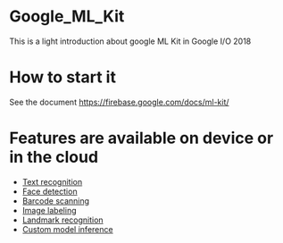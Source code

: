 # Google_ML_Kit
This is a light introduction about google ML Kit in Google I/O 2018

# How to start it
See the document https://firebase.google.com/docs/ml-kit/

# Features are available on device or in the cloud
  <ul>
  <a href="https://firebase.google.com/docs/ml-kit/recognize-text"><li>Text recognition</li></a>		
  <a href="https://firebase.google.com/docs/ml-kit/detect-faces"><li>Face detection</li></a>
  <a href="https://firebase.google.com/docs/ml-kit/read-barcodes"> <li>Barcode scanning</li></a>		
  <a href="https://firebase.google.com/docs/ml-kit/label-images"><li>Image labeling</li></a>		
  <a href="https://firebase.google.com/docs/ml-kit/recognize-landmarks"><li>Landmark recognition</li></a>		
  <a href="https://firebase.google.com/docs/ml-kit/use-custom-models"><li>Custom model inference</li></a>
  </ul>
